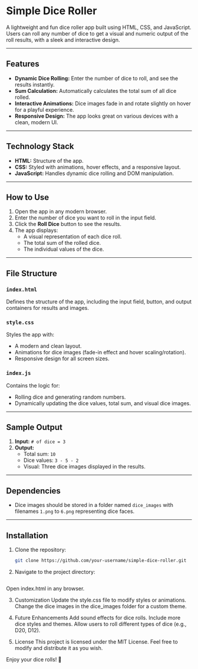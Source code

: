 # Simple Dice Roller

A lightweight and fun dice roller app built using HTML, CSS, and JavaScript. Users can roll any number of dice to get a visual and numeric output of the roll results, with a sleek and interactive design.

---

## Features

- **Dynamic Dice Rolling:** Enter the number of dice to roll, and see the results instantly.
- **Sum Calculation:** Automatically calculates the total sum of all dice rolled.
- **Interactive Animations:** Dice images fade in and rotate slightly on hover for a playful experience.
- **Responsive Design:** The app looks great on various devices with a clean, modern UI.

---

## Technology Stack

- **HTML:** Structure of the app.
- **CSS:** Styled with animations, hover effects, and a responsive layout.
- **JavaScript:** Handles dynamic dice rolling and DOM manipulation.

---

## How to Use

1. Open the app in any modern browser.
2. Enter the number of dice you want to roll in the input field.
3. Click the **Roll Dice** button to see the results.
4. The app displays:
   - A visual representation of each dice roll.
   - The total sum of the rolled dice.
   - The individual values of the dice.

---

## File Structure

### `index.html`
Defines the structure of the app, including the input field, button, and output containers for results and images.

### `style.css`
Styles the app with:
- A modern and clean layout.
- Animations for dice images (fade-in effect and hover scaling/rotation).
- Responsive design for all screen sizes.

### `index.js`
Contains the logic for:
- Rolling dice and generating random numbers.
- Dynamically updating the dice values, total sum, and visual dice images.

---

## Sample Output

1. **Input:** `# of dice = 3`
2. **Output:**
   - Total sum: `10`
   - Dice values: `3 - 5 - 2`
   - Visual: Three dice images displayed in the results.

---

## Dependencies

- Dice images should be stored in a folder named `dice_images` with filenames `1.png` to `6.png` representing dice faces.

---

## Installation

1. Clone the repository:
   ```bash
   git clone https://github.com/your-username/simple-dice-roller.git

2. Navigate to the project directory: <br>
    ```cd simple-dice-roller

Open index.html in any browser.

3. Customization
Update the style.css file to modify styles or animations.
Change the dice images in the dice_images folder for a custom theme.

4. Future Enhancements
Add sound effects for dice rolls.
Include more dice styles and themes.
Allow users to roll different types of dice (e.g., D20, D12).

5. License
This project is licensed under the MIT License. Feel free to modify and distribute it as you wish.

Enjoy your dice rolls! 🎲